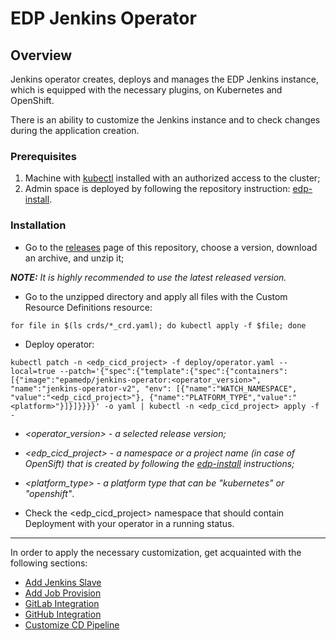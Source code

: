 # EDP Jenkins Operator

## Overview

Jenkins operator creates, deploys and manages the EDP Jenkins instance, which is equipped with the necessary plugins, on Kubernetes and OpenShift.  

There is an ability to customize the Jenkins instance and to check changes during the application creation.

### Prerequisites
1. Machine with [kubectl](https://kubernetes.io/docs/tasks/tools/install-kubectl/) installed with an authorized access to the cluster;
2. Admin space is deployed by following the repository instruction: [edp-install](https://github.com/epmd-edp/edp-install#admin-space).

### Installation
* Go to the [releases](https://github.com/epmd-edp/jenkins-operator/releases) page of this repository, choose a version, download an archive, and unzip it;

_**NOTE:** It is highly recommended to use the latest released version._

* Go to the unzipped directory and apply all files with the Custom Resource Definitions resource:

`for file in $(ls crds/*_crd.yaml); do kubectl apply -f $file; done`

* Deploy operator:

`kubectl patch -n <edp_cicd_project> -f deploy/operator.yaml --local=true --patch='{"spec":{"template":{"spec":{"containers":[{"image":"epamedp/jenkins-operator:<operator_version>", "name":"jenkins-operator-v2", "env": [{"name":"WATCH_NAMESPACE", "value":"<edp_cicd_project>"}, {"name":"PLATFORM_TYPE","value":"<platform>"}]}]}}}}' -o yaml | kubectl -n <edp_cicd_project> apply -f -`

- _<operator_version> - a selected release version;_

- _<edp_cicd_project> - a namespace or a project name (in case of OpenSift) that is created by following the [edp-install](https://github.com/epmd-edp/edp-install#install-edp) instructions;_

- _<platform_type> - a platform type that can be "kubernetes" or "openshift"_.

* Check the <edp_cicd_project> namespace that should contain Deployment with your operator in a running status.

---

In order to apply the necessary customization, get acquainted with the following sections:

* [Add Jenkins Slave](documentation/add-jenkins-slave.md) 
* [Add Job Provision](documentation/add-job-provision.md)
* [GitLab Integration](documentation/gitlab-integration.md)
* [GitHub Integration](documentation/github-integration.md)
* [Customize CD Pipeline](documentation/customize-deploy-pipeline.md) 
